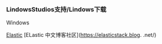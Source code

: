 ### LindowsStudios支持/Lindows下载

Windows

[Elastic](https://www.elastic.co/)
[ELastic 中文博客社区](https://elasticstack.blog. .net/)
